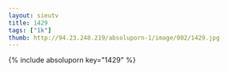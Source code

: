 ```yaml
--- 
layout: sieutv
title: 1429
tags: ["1k"]
thumb: http://94.23.248.219/absoluporn-1/image/002/1429.jpg
---
```

{% include absoluporn key="1429" %} 
